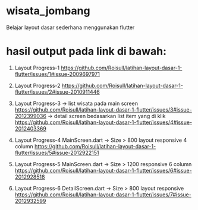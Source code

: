 # wisata_jombang

Belajar layout dasar sederhana menggunakan flutter

# hasil output pada link di bawah:
1. Layout Progress-1
https://github.com/Roisull/latihan-layout-dasar-1-flutter/issues/1#issue-2009697971

2. Layout Progress-2
https://github.com/Roisull/latihan-layout-dasar-1-flutter/issues/2#issue-2010911446

3. Layout Progress-3
-> list wisata pada main screen https://github.com/Roisull/latihan-layout-dasar-1-flutter/issues/3#issue-2012399036
-> detail screen bedasarkan list item yang di klik https://github.com/Roisull/latihan-layout-dasar-1-flutter/issues/4#issue-2012403369

4. Layout Progress-4 MainScreen.dart
-> Size > 800 layout responsive 4 column https://github.com/Roisull/latihan-layout-dasar-1-flutter/issues/5#issue-2012922151

5. Layout Progress-5 MainScreen.dart
-> Size > 1200 responsive 6 column https://github.com/Roisull/latihan-layout-dasar-1-flutter/issues/6#issue-2012928518

6. Layout Progress-6 DetailScreen.dart
-> Size > 800 layout responsive https://github.com/Roisull/latihan-layout-dasar-1-flutter/issues/7#issue-2012932599
